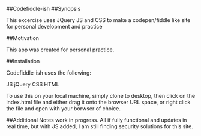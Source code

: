 

##Codefiddle-ish
##Synopsis

This excercise uses JQuery JS and CSS to make a codepen/fiddle like site for personal development and practice

##Motivation

This app was created for personal practice.

##Installation

Codefiddle-ish uses the following:

JS
jQuery
CSS
HTML


To use this on your local machine, simply clone to desktop, then click on the index.html file and either drag it onto the browser URL space, or right click the file and open with your borwser of choice.

##Additional Notes
work in progress. All if fully functional and updates in real time, but with JS added, I am still finding security solutions for this site. 


